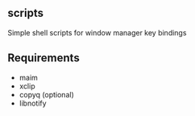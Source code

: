 ## scripts

Simple shell scripts for window manager key bindings

## Requirements
* maim
* xclip
* copyq (optional)
* libnotify
